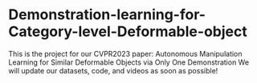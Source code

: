 # Demonstration-learning-for-Category-level-Deformable-object
This is the project for our CVPR2023 paper: Autonomous Manipulation Learning for Similar Deformable Objects via Only One Demonstration
We will update our datasets, code, and videos as soon as possible!
